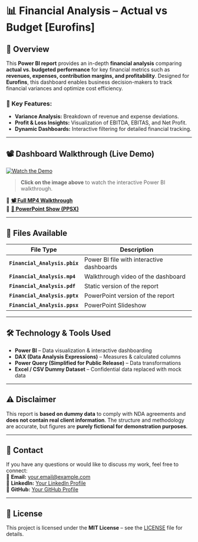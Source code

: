 # 📊 Financial Analysis – Actual vs Budget [Eurofins]

## 🚀 Overview
This **Power BI report** provides an in-depth **financial analysis** comparing **actual vs. budgeted performance** for key financial metrics such as **revenues, expenses, contribution margins, and profitability**. Designed for **Eurofins**, this dashboard enables business decision-makers to track financial variances and optimize cost efficiency.

### 🎯 Key Features:
- **Variance Analysis:** Breakdown of revenue and expense deviations.
- **Profit & Loss Insights:** Visualization of EBITDA, EBITAS, and Net Profit.
- **Dynamic Dashboards:** Interactive filtering for detailed financial tracking.

---

## 📽️ Dashboard Walkthrough (Live Demo)

[![Watch the Demo](https://github.com/bharatjainind/financial-analysis-actual-vs-budget-eurofins/blob/e27699f1ae219eb27296e96ec9261d346710958a/Project%20Report%20%5BEurofins%5D/images/financial_analysis_actual_vs_budget_eurofins_clips.gif)](https://youtu.be/your-video-id)

> **Click on the image above** to watch the interactive Power BI walkthrough.

🔹 **[📽️ Full MP4 Walkthrough](https://drive.google.com/your-file-link)**  
🔹 **[🎥 PowerPoint Show (PPSX)](https://drive.google.com/your-file-link)**  

---

## 📂 Files Available
| File Type | Description |
|-----------|-------------|
| **`Financial_Analysis.pbix`** | Power BI file with interactive dashboards |
| **`Financial_Analysis.mp4`** | Walkthrough video of the dashboard |
| **`Financial_Analysis.pdf`** | Static version of the report |
| **`Financial_Analysis.pptx`** | PowerPoint version of the report |
| **`Financial_Analysis.ppsx`** | PowerPoint Slideshow |

---

## 🛠️ Technology & Tools Used
- **Power BI** – Data visualization & interactive dashboarding
- **DAX (Data Analysis Expressions)** – Measures & calculated columns
- **Power Query (Simplified for Public Release)** – Data transformations
- **Excel / CSV Dummy Dataset** – Confidential data replaced with mock data

---

## ⚠️ Disclaimer
This report is **based on dummy data** to comply with NDA agreements and **does not contain real client information**. The structure and methodology are accurate, but figures are **purely fictional for demonstration purposes**.

---

## 📩 Contact
If you have any questions or would like to discuss my work, feel free to connect:  
📧 **Email:** your.email@example.com  
🔗 **LinkedIn:** [Your LinkedIn Profile](https://linkedin.com/in/yourprofile)  
🔗 **GitHub:** [Your GitHub Profile](https://github.com/yourusername)  

---

## 📜 License
This project is licensed under the **MIT License** – see the [LICENSE](LICENSE) file for details.
